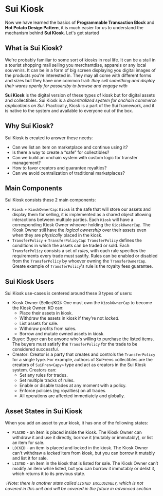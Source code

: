 # Sui Kiosk

Now we have learned the basics of **Programmable Transaction Block** and **Hot Potato Design Pattern**, it is much easier for us to understand the mechanism behind **Sui Kiosk**. Let's get started

## What is Sui Kiosk?

We're probably familiar to some sort of kiosks in real life. It can be a stall in a tourist shopping mall selling you merchantdise, apparels or any local souvenirs. It can be in a form of big screen displaying you digital images of the products you're interested in. They may all come with different forms and sizes but they have one common trait: *they sell something and display their wares openly for passersby to browse and engage with*

**Sui Kiosk** is the digital version of these types of kiosk but for digital assets and collectibles. Sui Kiosk is a *decentralized system for onchain commerce applications on Sui*. Practically, Kiosk is a part of the Sui framework, and it is native to the system and available to everyone out of the box.

## Why Sui Kiosk?

Sui Kiosk is created to answer these needs:
- Can we list an item on marketplace and continue using it?
- Is there a way to create a “safe” for collectibles?
- Can we build an onchain system with custom logic for transfer management?
- How to favor creators and guarantee royalties?
- Can we avoid centralization of traditional marketplaces?

## Main Components

Sui Kiosk consists these 2 main components:
- `Kiosk` + `KioskOwnerCap`: `Kiosk` is the safe that will store our assets and display them for selling, it is implemented as a shared object allowing interactions between multiple parties. Each `Kiosk` will have a corresponding Kiosk Owner whoever holding the `KioskOwnerCap`. The Kiosk Owner still have the *logical ownership* over their assets even when they are *physically* placed in the kiosk.
- `TransferPolicy` + `TransferPolicyCap`: `TransferPolicy` defines the conditions in which the assets can be traded or sold. Each `TransferPolicy` consists a set of *rules*, with each rule specifies the requirements every trade must sastify. Rules can be enabled or disabled from the `TransferPolicy` by whoever owning the `TransferOwnerCap`. Greate example of `TransferPolicy`'s rule is the royalty fees guarantee.

## Sui Kiosk Users

Sui Kiosk use-cases is centered around these 3 types of users:
- Kiosk Owner (Seller/KO): One must own the `KioskOwnerCap` to become the Kiosk Owner. KO can:
    - Place their assets in kiosk.
    - Withdraw the assets in kiosk if they're not *locked*.
    - List assets for sale.
    - Withdraw profits from sales.
    - Borrow and mutate owned assets in kiosk.
- Buyer: Buyer can be anyone who's willing to purchase the listed items. The buyers must satisfy the `TransferPolicy` for the trade to be considered successful.
- Creator: Creator is a party that creates and controls the `TransferPolicy` for a single type. For example, authors of SuiFrens collectibles are the creators of `SuiFren<Capy>` type and act as creators in the Sui Kiosk system. Creators can:
    - Set any rules for trades.
    - Set multiple tracks of rules.
    - Enable or disable trades at any moment with a policy.
    - Enforce policies (eg royalties) on all trades.
    - All operations are affected immediately and globally.

## Asset States in Sui Kiosk

When you add an asset to your kiosk, it has one of the following states:
- `PLACED` - an item is placed inside the kiosk. The Kiosk Owner can withdraw it and use it directly, borrow it (mutably or immutably), or list an item for sale.
- `LOCKED` - an item is placed and locked in the kiosk. The Kiosk Owner can't withdraw a *locked* item from kiosk, but you can borrow it mutably and list it for sale.
- `LISTED` - an item in the kiosk that is listed for sale. The Kiosk Owner can’t modify an item while listed, but you can borrow it immutably or delist it, which returns it to its previous state.

*💡Note: there is another state called `LISTED EXCLUSIVELY`, which is not covered in this unit and will be covered in the future in advanced section*

## 


